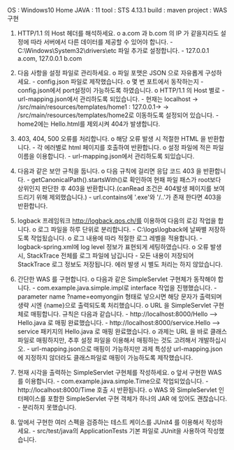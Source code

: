 OS : Windows10 Home
JAVA : 11
tool : STS 4.13.1
build : maven
project : WAS 구현

1. HTTP/1.1 의 Host 헤더를 해석하세요.
    o a.com 과 b.com 의 IP 가 같을지라도 설정에 따라 서버에서 다른 데이터를 제공할 수 있어야 합니다.
        - C:\Windows\System32\drivers\etc 파일 추가로 설정합니다.
        - 127.0.0.1 a.com, 127.0.0.1 b.com
 
2. 다음 사항을 설정 파일로 관리하세요.
    o 파일 포맷은 JSON 으로 자유롭게 구성하세요.
        - config.json 파일로 제작했습니다.
    o 몇 번 포트에서 동작하는지
        - config.json에서 port설정이 가능하도록 하였습니다.
    o  HTTP/1.1 의 Host 별로 
        - url-mapping.json에서 관리하도록 되있습니다.
        - 현재는 localhost -> /src/main/resources/templates/home1 : 127.0.0.1-> -> /src/main/resources/templates/home2로 이동하도록 설정되어 있습니다.
        - home2에는 Hello.html를 제외시켜 404가 발생합니다.

3. 403, 404, 500 오류를 처리합니다.
    o 해당 오류 발생 시 적절한 HTML 을 반환합니다.
        - 각 에러별로 html 페이지를 호출하여 반환합니다.
    o 설정 파일에 적은 파일 이름을 이용합니다.
        - url-mapping.json에서 관리하도록 되있습니다.

4. 다음과 같은 보안 규칙을 둡니다.
    o 다음 규칙에 걸리면 응답 코드 403 을 반환합니다.
        - getCanonicalPath().startsWith()로 확인하여 현패 파일 패스가 root보다 상위인지 판단한 후 403을 반환합니다.(canRead 조건은 404발생 페이지를 보여드리기 위해 제외했습니다.)
        - url.contains에 '.exe'와 '/..'가 존재 한다면 403을 반환합니다.

5. logback 프레임워크 http://logback.qos.ch/를 이용하여 다음의 로깅 작업을 합니다.
    o 로그 파일을 하루 단위로 분리합니다.
        - C:\logs\logback에 날짜별 저장하도록 작업됬습니다.
    o 로그 내용에 따라 적절한 로그 레벨을 적용합니다.
        - logback-spring.xml에 log level 정보가 표현되게 세팅하였습니다.
    o 오류 발생 시, StackTrace 전체를 로그 파일에 남깁니다
        - 모든 내용이 저장되어 StackTrace 로그 정보도 저장됩니다. 에러 발생 시 별도 처리는 하지 않았습니다.

6. 간단한 WAS 를 구현합니다.
    o 다음과 같은 SimpleServlet 구현체가 동작해야 합니다.
        - com.example.java.simple.impl로 interface 작업을 진행했습니다.
        - parameter name ?name=eomyongjin 형태로 넣으시면 해당 문자가 출력되며 생략 시엔 {name}으로 출력되도록 처리했습니다.
    o URL 을 SimpleServlet 구현체로 매핑합니다. 규칙은 다음과 같습니다.
        - http://localhost:8000/Hello --> Hello.java 로 매핑 완료했습니다.
        - http://localhost:8000/service.Hello --> service 패키지의 Hello.java 로 매핑 완료했습니다.
    o 과제는 URL 을 바로 클래스 파일로 매핑하지만, 추후 설정 파일을 이용해서 매핑하는 것도 고려해서 개발하십시오.
        - url-mapping.json으로 매핑이 가능하지만 과제 특성상 url-mapping.json에 지정하지 않더라도 클래스파일로 매핑이 가능하도록 제작했습니다.

7. 현재 시각을 출력하는 SimpleServlet 구현체를 작성하세요.
    o 앞서 구현한 WAS 를 이용합니다.
        - com.example.java.simple.Time으로 작업되었습니다. - http://localhost:8000/Time 호출 시 반환됩니다.
    o WAS 와 SimpleServlet 인터페이스를 포함한 SimpleServlet 구현 객체가 하나의 JAR 에 있어도 괜찮습니다.
        - 분리하지 못했습니다.
	
8. 앞에서 구현한 여러 스펙을 검증하는 테스트 케이스를 JUnit4 를 이용해서 작성하세요.
        - src/test/java의 ApplicationTests 기본 파일로 JUnit을 사용하여 작성했습니다.
        